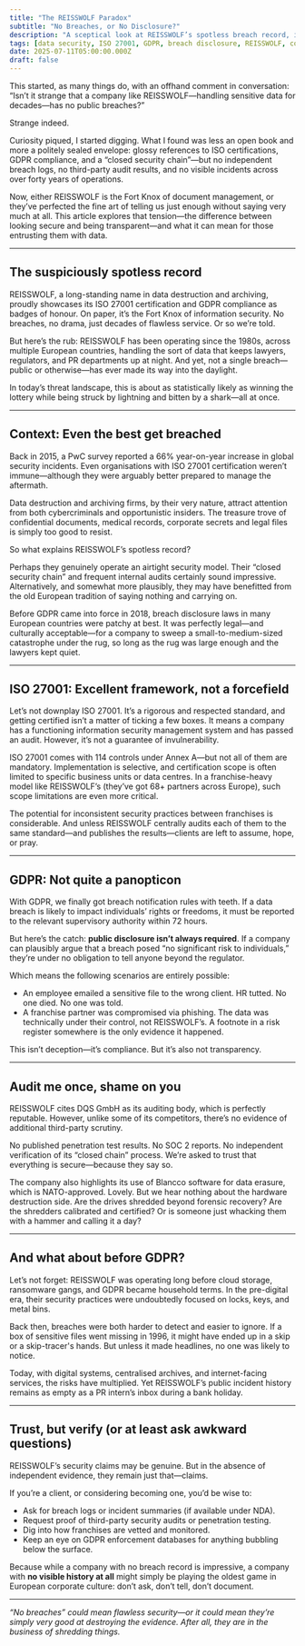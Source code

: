 ```yaml
---
title: "The REISSWOLF Paradox"
subtitle: "No Breaches, or No Disclosure?"
description: "A sceptical look at REISSWOLF’s spotless breach record, its ISO credentials, and the notable absence of public incident data."
tags: [data security, ISO 27001, GDPR, breach disclosure, REISSWOLF, corporate transparency]
date: 2025-07-11T05:00:00.000Z
draft: false
---
```


This started, as many things do, with an offhand comment in conversation: “Isn’t it strange that a company like 
REISSWOLF—handling sensitive data for decades—has no public breaches?”

Strange indeed.

Curiosity piqued, I started digging. What I found was less an open book and more a politely sealed envelope: glossy 
references to ISO certifications, GDPR compliance, and a “closed security chain”—but no independent breach logs, 
no third-party audit results, and no visible incidents across over forty years of operations.

Now, either REISSWOLF is the Fort Knox of document management, or they’ve perfected the fine art of telling us 
just enough without saying very much at all. This article explores that tension—the difference between looking 
secure and being transparent—and what it can mean for those entrusting them with data.

---

## The suspiciously spotless record

REISSWOLF, a long-standing name in data destruction and archiving, proudly showcases its ISO 27001 certification and GDPR compliance as badges of honour. On paper, it’s the Fort Knox of information security. No breaches, no drama, just decades of flawless service. Or so we’re told.

But here’s the rub: REISSWOLF has been operating since the 1980s, across multiple European countries, handling the sort of data that keeps lawyers, regulators, and PR departments up at night. And yet, not a single breach—public or otherwise—has ever made its way into the daylight.

In today’s threat landscape, this is about as statistically likely as winning the lottery while being struck by lightning and bitten by a shark—all at once.

---

## Context: Even the best get breached

Back in 2015, a PwC survey reported a 66% year-on-year increase in global security incidents. Even organisations with ISO 27001 certification weren’t immune—although they were arguably better prepared to manage the aftermath.

Data destruction and archiving firms, by their very nature, attract attention from both cybercriminals and opportunistic insiders. The treasure trove of confidential documents, medical records, corporate secrets and legal files is simply too good to resist.

So what explains REISSWOLF’s spotless record?

Perhaps they genuinely operate an airtight security model. Their “closed security chain” and frequent internal audits certainly sound impressive. Alternatively, and somewhat more plausibly, they may have benefitted from the old European tradition of saying nothing and carrying on.

Before GDPR came into force in 2018, breach disclosure laws in many European countries were patchy at best. It was perfectly legal—and culturally acceptable—for a company to sweep a small-to-medium-sized catastrophe under the rug, so long as the rug was large enough and the lawyers kept quiet.

---

## ISO 27001: Excellent framework, not a forcefield

Let’s not downplay ISO 27001. It’s a rigorous and respected standard, and getting certified isn’t a matter of ticking a few boxes. It means a company has a functioning information security management system and has passed an audit. However, it’s not a guarantee of invulnerability.

ISO 27001 comes with 114 controls under Annex A—but not all of them are mandatory. Implementation is selective, and certification scope is often limited to specific business units or data centres. In a franchise-heavy model like REISSWOLF’s (they’ve got 68+ partners across Europe), such scope limitations are even more critical.

The potential for inconsistent security practices between franchises is considerable. And unless REISSWOLF centrally audits each of them to the same standard—and publishes the results—clients are left to assume, hope, or pray.

---

## GDPR: Not quite a panopticon

With GDPR, we finally got breach notification rules with teeth. If a data breach is likely to impact individuals’ 
rights or freedoms, it must be reported to the relevant supervisory authority within 72 hours.

But here’s the catch: **public disclosure isn’t always required**. If a company can plausibly argue that a breach 
posed “no significant risk to individuals,” they’re under no obligation to tell anyone beyond the regulator.

Which means the following scenarios are entirely possible:

* An employee emailed a sensitive file to the wrong client. HR tutted. No one died. No one was told.
* A franchise partner was compromised via phishing. The data was technically under their control, not REISSWOLF’s. A footnote in a risk register somewhere is the only evidence it happened.

This isn’t deception—it’s compliance. But it’s also not transparency.

---

## Audit me once, shame on you

REISSWOLF cites DQS GmbH as its auditing body, which is perfectly reputable. However, unlike some of its competitors, there’s no evidence of additional third-party scrutiny.

No published penetration test results. No SOC 2 reports. No independent verification of its “closed chain” process. We’re asked to trust that everything is secure—because they say so.

The company also highlights its use of Blancco software for data erasure, which is NATO-approved. Lovely. But we hear nothing about the hardware destruction side. Are the drives shredded beyond forensic recovery? Are the shredders calibrated and certified? Or is someone just whacking them with a hammer and calling it a day?

---

## And what about before GDPR?

Let’s not forget: REISSWOLF was operating long before cloud storage, ransomware gangs, and GDPR became household terms. In the pre-digital era, their security practices were undoubtedly focused on locks, keys, and metal bins.

Back then, breaches were both harder to detect and easier to ignore. If a box of sensitive files went missing in 1996, it might have ended up in a skip or a skip-tracer's hands. But unless it made headlines, no one was likely to notice.

Today, with digital systems, centralised archives, and internet-facing services, the risks have multiplied. Yet REISSWOLF’s public incident history remains as empty as a PR intern’s inbox during a bank holiday.

---

## Trust, but verify (or at least ask awkward questions)

REISSWOLF’s security claims may be genuine. But in the absence of independent evidence, they remain just that—claims.

If you’re a client, or considering becoming one, you’d be wise to:

* Ask for breach logs or incident summaries (if available under NDA).
* Request proof of third-party security audits or penetration testing.
* Dig into how franchises are vetted and monitored.
* Keep an eye on GDPR enforcement databases for anything bubbling below the surface.

Because while a company with no breach record is impressive, a company with **no visible history at all** might 
simply be playing the oldest game in European corporate culture: don’t ask, don’t tell, don’t document.

---

*“No breaches” could mean flawless security—or it could mean they’re simply very good at destroying the evidence. After all, they are in the business of shredding things.*

